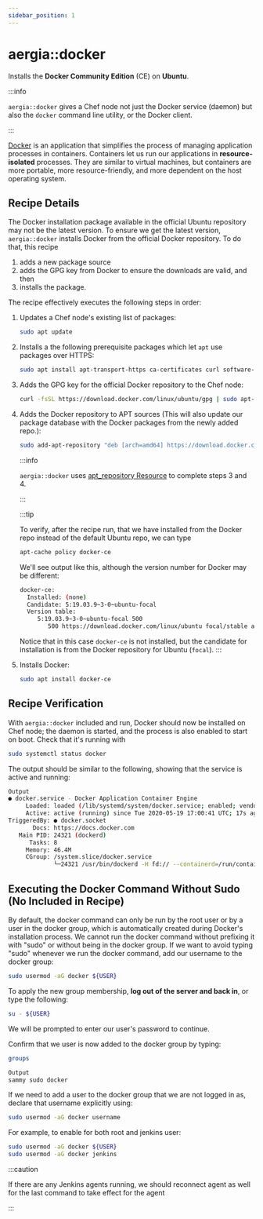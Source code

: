 ```yaml
---
sidebar_position: 1
---
```


aergia::docker
==============

Installs the **Docker Community Edition** (CE) on **Ubuntu**.

[//]: # (Copyright Jiaqi Liu)

[//]: # (Licensed under the Apache License, Version 2.0 &#40;the "License"&#41;;)
[//]: # (you may not use this file except in compliance with the License.)
[//]: # (You may obtain a copy of the License at)

[//]: # (    http://www.apache.org/licenses/LICENSE-2.0)

[//]: # (Unless required by applicable law or agreed to in writing, software)
[//]: # (distributed under the License is distributed on an "AS IS" BASIS,)
[//]: # (WITHOUT WARRANTIES OR CONDITIONS OF ANY KIND, either express or implied.)
[//]: # (See the License for the specific language governing permissions and)
[//]: # (limitations under the License.)

:::info

`aergia::docker` gives a Chef node not just the Docker service (daemon) but also the `docker` command line utility, or
the Docker client.

:::

[Docker](https://www.docker.com/) is an application that simplifies the process of managing application processes in
containers. Containers let us run our applications in **resource-isolated** processes. They are similar to virtual
machines, but containers are more portable, more resource-friendly, and more dependent on the host operating system.

Recipe Details
--------------

The Docker installation package available in the official Ubuntu repository may not be the latest version. To ensure we
get the latest version, `aergia::docker` installs Docker from the official Docker repository. To do that, this recipe

1. adds a new package source
2. adds the GPG key from Docker to ensure the downloads are valid, and then
3. installs the package.

The recipe effectively executes the following steps in order:

1. Updates a Chef node's existing list of packages:

   ```bash
   sudo apt update
   ```

2. Installs a the following prerequisite packages which let `apt` use packages over HTTPS:

   ```bash
   sudo apt install apt-transport-https ca-certificates curl software-properties-common
   ```

3. Adds the GPG key for the official Docker repository to the Chef node:

   ```bash
   curl -fsSL https://download.docker.com/linux/ubuntu/gpg | sudo apt-key add -
   ```

4. Adds the Docker repository to APT sources (This will also update our package database with the Docker packages from
   the newly added repo.):

   ```bash
   sudo add-apt-repository "deb [arch=amd64] https://download.docker.com/linux/ubuntu focal stable"
   ```

   :::info

   `aergia::docker` uses [apt_repository Resource](https://docs.chef.io/resources/apt_repository/) to complete steps 3
   and 4.

   :::

   :::tip

   To verify, after the recipe run, that we have installed from the Docker repo instead of the default Ubuntu repo, we
   can type

   ```bash
   apt-cache policy docker-ce
   ```

   We'll see output like this, although the version number for Docker may be different:

   ```bash
   docker-ce:
     Installed: (none)
     Candidate: 5:19.03.9~3-0~ubuntu-focal
     Version table:
        5:19.03.9~3-0~ubuntu-focal 500
           500 https://download.docker.com/linux/ubuntu focal/stable amd64 Packages
   ```

   Notice that in this case `docker-ce` is not installed, but the candidate for installation is from the Docker
   repository for Ubuntu (`focal`).
   :::

5. Installs Docker:

   ```bash
   sudo apt install docker-ce
   ```

Recipe Verification
-------------------

With `aergia::docker` included and run, Docker should now be installed on Chef node; the daemon is started, and the
process is also enabled to start on boot. Check that it's running with

```bash
sudo systemctl status docker
```

The output should be similar to the following, showing that the service is active and running:

```bash
Output
● docker.service - Docker Application Container Engine
     Loaded: loaded (/lib/systemd/system/docker.service; enabled; vendor preset: enabled)
     Active: active (running) since Tue 2020-05-19 17:00:41 UTC; 17s ago
TriggeredBy: ● docker.socket
       Docs: https://docs.docker.com
   Main PID: 24321 (dockerd)
      Tasks: 8
     Memory: 46.4M
     CGroup: /system.slice/docker.service
             └─24321 /usr/bin/dockerd -H fd:// --containerd=/run/containerd/containerd.sock
```

Executing the Docker Command Without Sudo (No Included in Recipe)
-----------------------------------------------------------------

By default, the docker command can only be run by the root user or by a user in the docker group, which is automatically
created during Docker's installation process. We cannot run the docker command without prefixing it with "sudo"
or without being in the docker group. If we want to avoid typing "sudo" whenever we run the docker command, add our
username to the docker group:

```bash
sudo usermod -aG docker ${USER}
```

To apply the new group membership, **log out of the server and back in**, or type the following:

```bash
su - ${USER}
```

We will be prompted to enter our user's password to continue.

Confirm that we user is now added to the docker group by typing:

```bash
groups
```

```bash
Output
sammy sudo docker
```

If we need to add a user to the docker group that we are not logged in as, declare that username explicitly using:

```bash
sudo usermod -aG docker username
```

For example, to enable for both root and jenkins user:

```bash
sudo usermod -aG docker ${USER}
sudo usermod -aG docker jenkins
```

:::caution

If there are any Jenkins agents running, we should reconnect agent as well for the last command to take effect for the
agent

:::
